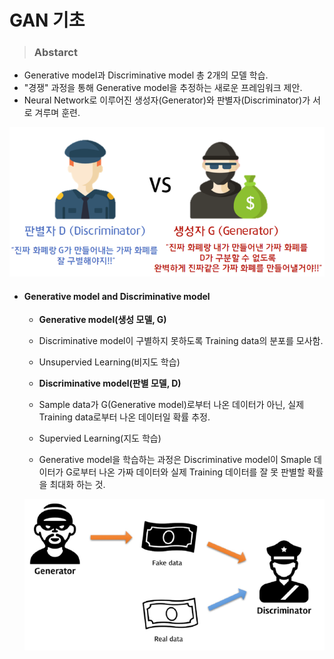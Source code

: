 # GAN 기초



>### Abstarct

- Generative model과 Discriminative model 총 2개의 모델 학습.
- "경쟁" 과정을 통해 Generative model을 추정하는 새로운 프레임워크 제안.
- Neural Network로 이루어진 생성자(Generator)와 판별자(Discriminator)가 서로 겨루며 훈련.

![Alt text](image.png)

- #### Generative model and Discriminative model
    - **Generative model(생성 모델, G)**
    - Discriminative model이 구별하지 못하도록 Training data의 분포를 모사함.
    - Unsupervied Learning(비지도 학습)
     
      

    - **Discriminative model(판별 모델, D)**
    - Sample data가 G(Generative model)로부터 나온 데이터가 아닌, 실제 Training data로부터 나온 데이터일 확률 추정.
    - Supervied Learning(지도 학습)

    - Generative model을 학습하는 과정은 Discriminative model이
    Smaple 데이터가 G로부터 나온 가짜 데이터와 실제 Training 데이터를 잘 못 판별할 확률을 최대화 하는 것.

    ![Alt text](image-1.png)